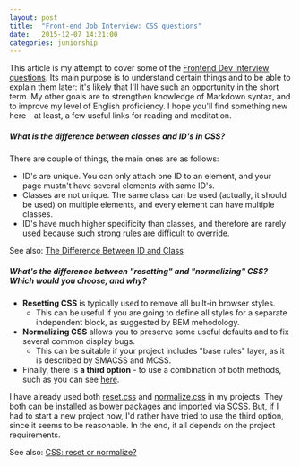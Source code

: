 ```yaml
---
layout: post
title:  "Front-end Job Interview: CSS questions"
date:   2015-12-07 14:21:00
categories: juniorship
---
```

This article is my attempt to cover some of the [Frontend Dev Interview questions](https://github.com/h5bp/Front-end-Developer-Interview-Questions).
Its main purpose is to understand certain things and to be able to explain them later: it's likely that I'll have such an opportunity in the short term.
My other goals are to strengthen knowledge of Markdown syntax, and to improve my level of English proficiency.
I hope you'll find something new here - at least, a few useful links for reading and meditation.

##### What is the difference between classes and ID's in CSS?

There are couple of things, the main ones are as follows:

+ ID's are unique. You can only attach one ID to an element, and your page mustn't have several elements with same ID's.
+ Classes are not unique. The same class can be used (actually, it should be used) on multiple elements, and every element can have multiple classes.
+ ID's have much higher specificity than classes, and therefore are rarely used because such strong rules are difficult to override.

See also: [The Difference Between ID and Class](https://css-tricks.com/the-difference-between-id-and-class)

##### What's the difference between "resetting" and "normalizing" CSS? Which would you choose, and why?

+ **Resetting CSS** is typically used to remove all built-in browser styles.
  + This can be useful if you are going to define all styles for a separate independent block, as suggested by BEM mehodology.
+ **Normalizing CSS** allows you to preserve some useful defaults and to fix several common display bugs.
  + This can be suitable if your project includes "base rules" layer, as it is described by SMACSS and MCSS.
+ Finally, there is **a third option** - to use a combination of both methods, such as you can see [here](https://github.com/CSSSR/csssr-project-template/blob/master/app/styles/base/optimize.styl).

I have already used both [reset.css](https://github.com/shannonmoeller/reset-css) and [normalize.css](https://github.com/JohnAlbin/normalize-scss) in my projects.
They both can be installed as bower packages and imported via SCSS.
But, if I had to start a new project now, I'd rather have tried to use the third option, since it seems to be reasonable.
In the end, it all depends on the project requirements.

See also: [CSS: reset or normalize?](https://the-pastry-box-project.net/oli-studholme/2013-june-3)

